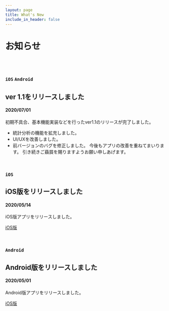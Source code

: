 ```yaml
---
layout: page
title: What's New
include_in_header: false
---
```


# お知らせ

<br>
<br>

### `iOS` `Android`
## ver 1.1をリリースしました
#### 2020/07/01
初期不具合、基本機能実装などを行ったver1.1のリリースが完了しました。
- 統計分析の機能を拡充しました。
- UI/UXを改善しました。
- 前バージョンのバグを修正しました。
今後もアプリの改善を重ねてまいります。
引き続きご贔屓を賜りますようお願い申しあげます。

<br>

### `iOS`
## iOS版をリリースしました
#### 2020/05/14
iOS版アプリをリリースしました。

<a href= "https://apps.apple.com/jp/app/%E3%83%AD%E3%83%88-%E3%83%93%E3%83%B3%E3%82%B4-%E3%83%8A%E3%83%B3%E3%83%90%E3%83%BC%E3%82%BA-%EF%BD%81%EF%BD%89%E4%BA%88%E6%B8%AC-%E8%B3%BC%E5%85%A5%E7%AE%A1%E7%90%86/id1511310436" >iOS版</a>


<br>

### `Android`
## Android版をリリースしました
#### 2020/05/01
Android版アプリをリリースしました。

<a href= "https://play.google.com/store/apps/details?id=jp.co.crescentcapital.loto_ai_prediction" >iOS版</a>